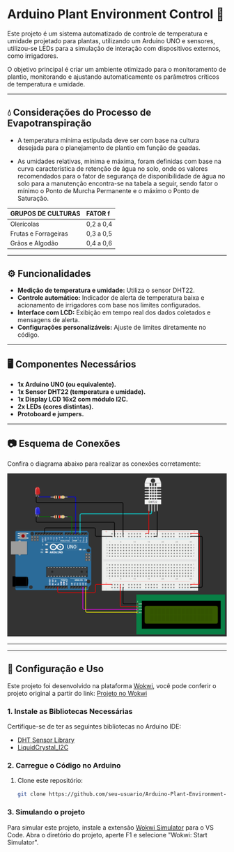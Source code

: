 # Arduino Plant Environment Control 🌱

Este projeto é um sistema automatizado de controle de temperatura e umidade projetado para plantas, utilizando um Arduino UNO e sensores, utilizou-se LEDs para a simulação de interação com dispositivos externos, como irrigadores.

O objetivo principal é criar um ambiente otimizado para o monitoramento de plantio, monitorando e ajustando automaticamente os parâmetros críticos de temperatura e umidade.

---

## 💧 Considerações do Processo de Evapotranspiração

- A temperatura mínima estipulada deve ser com base na cultura desejada para o planejamento de plantio em função de geadas.

- As umidades relativas, mínima e máxima, foram definidas com base na curva característica de retenção de água no solo, onde os valores recomendados para o fator de segurança de disponibilidade de água no solo para a manutenção encontra-se na tabela a seguir, sendo fator o mínimo o Ponto de Murcha Permanente e o máximo o Ponto de Saturação.

| GRUPOS DE CULTURAS   | FATOR f   |
| :------------------- | :-------- |
| Olerícolas           | 0,2 a 0,4 |
| Frutas e Forrageiras | 0,3 a 0,5 |
| Grãos e Algodão      | 0,4 a 0,6 |

---

## ⚙️ Funcionalidades

- **Medição de temperatura e umidade:** Utiliza o sensor DHT22.
- **Controle automático:** Indicador de alerta de temperatura baixa e acionamento de irrigadores com base nos limites configurados.
- **Interface com LCD:** Exibição em tempo real dos dados coletados e mensagens de alerta.
- **Configurações personalizáveis:** Ajuste de limites diretamente no código.

---

## 🖥️ Componentes Necessários

- **1x Arduino UNO (ou equivalente).**
- **1x Sensor DHT22 (temperatura e umidade).**
- **1x Display LCD 16x2 com módulo I2C.**
- **2x LEDs (cores distintas).**
- **Protoboard e jumpers.**

---

## 📷 Esquema de Conexões

Confira o diagrama abaixo para realizar as conexões corretamente:

![Wiring Diagram](./project/imgs/diagram.png)

---



---

## 🚀 Configuração e Uso

Este projeto foi desenvolvido na plataforma [Wokwi](https://wokwi.com/), você pode conferir o projeto original a partir do link:
[Projeto no Wokwi](https://wokwi.com/projects/416584557862640641)

### 1. Instale as Bibliotecas Necessárias
Certifique-se de ter as seguintes bibliotecas no Arduino IDE:
- [DHT Sensor Library](https://github.com/adafruit/DHT-sensor-library)
- [LiquidCrystal_I2C](https://github.com/johnrickman/LiquidCrystal_I2C)

### 2. Carregue o Código no Arduino
1. Clone este repositório:
   ```bash
   git clone https://github.com/seu-usuario/Arduino-Plant-Environment-Control.git

### 3. Simulando o projeto
Para simular este projeto, instale a extensão [Wokwi Simulator](https://marketplace.visualstudio.com/items?itemName=Wokwi.wokwi-vscode) para o VS Code.
Abra o diretório do projeto, aperte F1 e selecione "Wokwi: Start Simulator".
